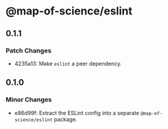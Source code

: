 # @map-of-science/eslint

## 0.1.1

### Patch Changes

- 4235a13: Make `eslint` a peer dependency.

## 0.1.0

### Minor Changes

- e86d99f: Extract the ESLint config into a separate `@map-of-science/eslint` package.
